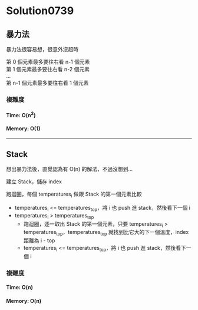 # Solution0739

## 暴力法

暴力法很容易想，很意外沒超時  

第 0 個元素最多要往右看 n-1 個元素  
第 1 個元素最多要往右看 n-2 個元素  
...  
第 n-1 個元素最多要往右看 1 個元素  

### 複雜度

#### Time: O(n<sup>2</sup>)

#### Memory: O(1)

---

## Stack

想出暴力法後，直覺認為有 O(n) 的解法，不過沒想到...

建立 Stack，儲存 index

跑迴圈，每個 temperatures<sub>i</sub> 做跟 Stack 的第一個元素比較
- temperatures<sub>i</sub> <= temperatures<sub>top</sub>，將 i 也 push 進 stack，然後看下一個 i
- temperatures<sub>i</sub> > temperatures<sub>top</sub>
  - 跑迴圈，逐一取出 Stack 的第一個元素，只要 temperatures<sub>i</sub> > temperatures<sub>top</sub>，temperatures<sub>top</sub> 就找到比它大的下一個溫度，index 距離為 i - top
  - temperatures<sub>i</sub> <= temperatures<sub>top</sub>，將 i 也 push 進 stack，然後看下一個 i

### 複雜度

#### Time: O(n)

#### Memory: O(n)